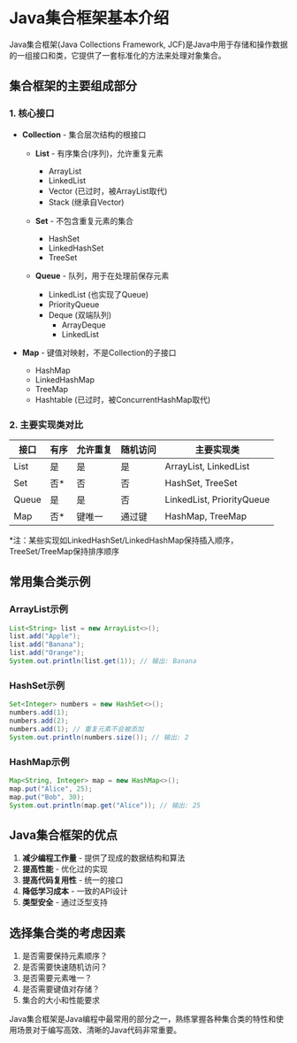 # Java集合框架基本介绍

Java集合框架(Java Collections Framework, JCF)是Java中用于存储和操作数据的一组接口和类，它提供了一套标准化的方法来处理对象集合。

## 集合框架的主要组成部分

### 1. 核心接口

- **Collection** - 集合层次结构的根接口
  - **List** - 有序集合(序列)，允许重复元素
    - ArrayList
    - LinkedList
    - Vector (已过时，被ArrayList取代)
    - Stack (继承自Vector)
  
  - **Set** - 不包含重复元素的集合
    - HashSet
    - LinkedHashSet
    - TreeSet
  
  - **Queue** - 队列，用于在处理前保存元素
    - LinkedList (也实现了Queue)
    - PriorityQueue
    - Deque (双端队列)
      - ArrayDeque
      - LinkedList

- **Map** - 键值对映射，不是Collection的子接口
  - HashMap
  - LinkedHashMap
  - TreeMap
  - Hashtable (已过时，被ConcurrentHashMap取代)

### 2. 主要实现类对比

| 接口      | 有序 | 允许重复 | 随机访问 | 主要实现类          |
|---------|-----|--------|--------|-------------------|
| List    | 是   | 是      | 是      | ArrayList, LinkedList |
| Set     | 否* | 否      | 否      | HashSet, TreeSet    |
| Queue   | 是   | 是      | 否      | LinkedList, PriorityQueue |
| Map     | 否* | 键唯一   | 通过键   | HashMap, TreeMap    |

*注：某些实现如LinkedHashSet/LinkedHashMap保持插入顺序，TreeSet/TreeMap保持排序顺序

## 常用集合类示例

### ArrayList示例
```java
List<String> list = new ArrayList<>();
list.add("Apple");
list.add("Banana");
list.add("Orange");
System.out.println(list.get(1)); // 输出: Banana
```

### HashSet示例
```java
Set<Integer> numbers = new HashSet<>();
numbers.add(1);
numbers.add(2);
numbers.add(1); // 重复元素不会被添加
System.out.println(numbers.size()); // 输出: 2
```

### HashMap示例
```java
Map<String, Integer> map = new HashMap<>();
map.put("Alice", 25);
map.put("Bob", 30);
System.out.println(map.get("Alice")); // 输出: 25
```

## Java集合框架的优点

1. **减少编程工作量** - 提供了现成的数据结构和算法
2. **提高性能** - 优化过的实现
3. **提高代码复用性** - 统一的接口
4. **降低学习成本** - 一致的API设计
5. **类型安全** - 通过泛型支持

## 选择集合类的考虑因素

1. 是否需要保持元素顺序？
2. 是否需要快速随机访问？
3. 是否需要元素唯一？
4. 是否需要键值对存储？
5. 集合的大小和性能要求

Java集合框架是Java编程中最常用的部分之一，熟练掌握各种集合类的特性和使用场景对于编写高效、清晰的Java代码非常重要。